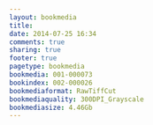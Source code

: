 ```yaml
---
layout: bookmedia
title:
date: 2014-07-25 16:34
comments: true
sharing: true
footer: true
pagetype: bookmedia 
bookmedia: 001-000073
bookindex: 002-000026
bookmediaformat: RawTiffCut
bookmediaquality: 300DPI_Grayscale
bookmediasize: 4.46Gb
---
```

